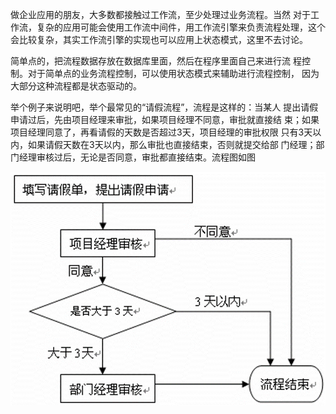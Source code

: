 做企业应用的朋友，大多数都接触过工作流，至少处理过业务流程。当然 对于工作流，复杂的应用可能会使用工作流中间件，用工作流引擎来负责流程处理，这个会比较复杂，其实工作流引擎的实现也可以应用上状态模式，这里不去讨论。

简单点的，把流程数据存放在数据库里面，然后在程序里面自己来进行流 程控制。对于简单点的业务流程控制，可以使用状态模式来辅助进行流程控制， 因为大部分这种流程都是状态驱动的。

举个例子来说明吧，举个最常见的“请假流程”，流程是这样的：当某人 提出请假申请过后，先由项目经理来审批，如果项目经理不同意，审批就直接结 束；如果项目经理同意了，再看请假的天数是否超过3天，项目经理的审批权限 只有3天以内，如果请假天数在3天以内，那么审批也直接结束，否则就提交给部 门经理；部门经理审核过后，无论是否同意，审批都直接结束。流程图如图

![](../dir/请假工作流.png)